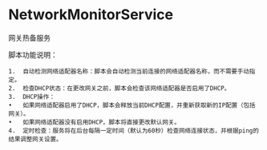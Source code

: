 # NetworkMonitorService
网关热备服务

脚本功能说明：

	1.	自动检测网络适配器名称：脚本会自动检测当前连接的网络适配器名称，而不需要手动指定。
	2.	检查DHCP状态：在更改网关之前，脚本会检查该网络适配器是否启用了DHCP。
	3.	DHCP操作：
	•	如果网络适配器启用了DHCP，脚本会释放当前DHCP配置，并重新获取新的IP配置（包括网关）。
	•	如果网络适配器没有启用DHCP，脚本将直接更改默认网关。
	4.	定时检查：服务将在后台每隔一定时间（默认为60秒）检查网络连接状态，并根据ping的结果调整网关设置。
